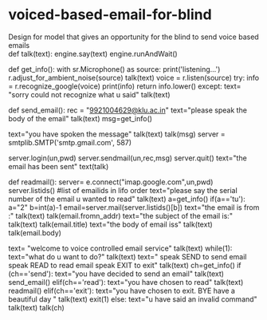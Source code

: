 # voiced-based-email-for-blind
Design for model that gives an opportunity for the blind to send voice based emails  
def talk(text):
  engine.say(text)
  engine.runAndWait()


def get_info():
  with sr.Microphone() as source:
    print('listening...')
    r.adjust_for_ambient_noise(source)
    talk(text)
    voice = r.listen(source)
    try:
      info = r.recognize_google(voice)
      print(info)
      return info.lower()
    except:
        text= "sorry could not recognize what u said"
        talk(text)



def send_email():
  rec = "9921004629@klu.ac.in"
  text="please speak the body of the email"
  talk(text)
  msg=get_info()

  text="you have spoken the message"
  talk(text)
  talk(msg)
  server = smtplib.SMTP('smtp.gmail.com', 587)
  
  server.login(un,pwd)
  server.sendmail(un,rec,msg)
  server.quit()
  text="the email has been sent"
  text(talk)



def readmail():
    server= e.connect("imap.google.com",un,pwd)
    server.listids() #list of emailids in lifo order
    text="please say the serial number of the email u wanted to read"
    talk(text)
    a=get_info()
    if(a=='tu'):
      a="2"
    b=int(a)-1
    email=server.mail(server.listids()[b])
    text="the email is from :"
    talk(text)
    talk(email.fromn_addr)
    text="the subject of the email is:"
    talk(text)
    talk(email.title)
    text="the body of email iss"
    talk(text)
    talk(email.body)

text= "welcome to voice controlled email service"
talk(text)
while(1):
  text="what do u want to do?"
  talk(text)
  text=" speak SEND to send email   speak READ to read email   speak EXIT to exit"
  talk(text)
  ch=get_info()
  if (ch=='send'):
    text="you have decided to send an email"
    talk(text)
    send_email()
  elif(ch=='read'):
    text="you have chosen to read"
    talk(text)
    readmail()
  elif(ch=='exit'):
    text="you have chosen to exit. BYE have a beautiful day "
    talk(text)
    exit(1)
  else:
    text="u have said an invalid command"
    talk(text)
    talk(ch)
